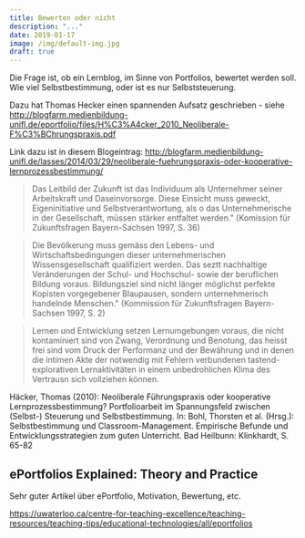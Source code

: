 ```yaml
---
title: Bewerten oder nicht
description: "..."
date: 2019-01-17
image: /img/default-img.jpg
draft: true
---
```


Die Frage ist, ob ein Lernblog, im Sinne von Portfolios, bewertet werden soll. Wie viel Selbstbestimmung, oder ist es nur Selbststeuerung.

Dazu hat Thomas Hecker einen spannenden Aufsatz geschrieben - siehe http://blogfarm.medienbildung-unifl.de/eportfolio/files/H%C3%A4cker_2010_Neoliberale-F%C3%BChrungspraxis.pdf

Link dazu ist in diesem Blogeintrag: http://blogfarm.medienbildung-unifl.de/lasses/2014/03/29/neoliberale-fuehrungspraxis-oder-kooperative-lernprozessbestimmung/


> Das Leitbild der Zukunft ist das Individuum als Unternehmer seiner Arbeitskraft und Daseinvorsorge. Diese Einsicht muss geweckt, Eigeninitiative und Selbstverantwortung, als o das Unternehmerische  in der Gesellschaft, müssen stärker entfaltet werden." (Komission für Zukunftsfragen Bayern-Sachsen 1997, S. 36)

> Die Bevölkerung muss gemäss den Lebens- und Wirtschaftsbedingungen dieser unternehmerischen Wissensgesellschaft qualifiziert werden. Das seztt nachhaltige Veränderungen der Schul- und Hochschul- sowie der beruflichen Bildung voraus. Bildungsziel sind nicht länger möglichst perfekte Kopisten vorgegebener Blaupausen, sondern unternehmerisch handelnde Menschen." (Kommission für Zukunftsfragen Bayern-Sachsen 1997, S. 2)

> Lernen und Entwicklung setzen Lernumgebungen voraus, die nicht kontaminiert sind von Zwang, Verordnung und Benotung, das heisst frei sind vom Druck der Performanz und der Bewährung und in denen die intimen Akte der notwendig mit Fehlern verbundenen tastend-explorativen Lernaktivitäten in einem unbedrohlichen Klima des Vertrausn sich vollziehen können.

Häcker, Thomas (2010): Neoliberale Führungspraxis oder kooperative Lernprozessbestimmung? Portfolioarbeit im Spannungsfeld zwischen (Selbst-) Steuerung und Selbstbestimmung. In: Bohl, Thorsten et al. (Hrsg.): Selbstbestimmung und Classroom-Management. Empirische Befunde und Entwicklungsstrategien zum guten Unterricht. Bad Heilbunn: Klinkhardt, S. 65-82


## ePortfolios Explained: Theory and Practice

Sehr guter Artikel über ePortfolio, Motivation, Bewertung, etc.

https://uwaterloo.ca/centre-for-teaching-excellence/teaching-resources/teaching-tips/educational-technologies/all/eportfolios

